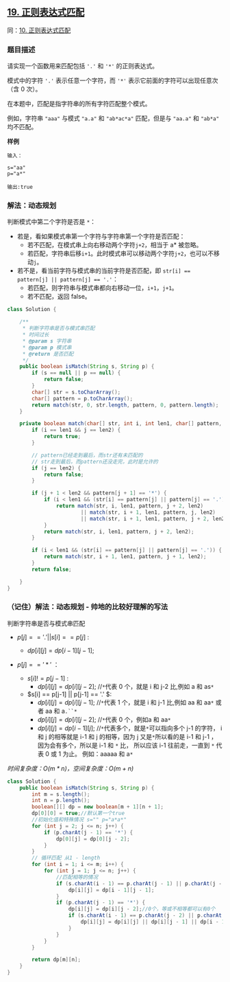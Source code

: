 ## [19. 正则表达式匹配](https://leetcode.cn/problems/zheng-ze-biao-da-shi-pi-pei-lcof/)
同：[10. 正则表达式匹配](https://leetcode.cn/problems/regular-expression-matching/description/)

### 题目描述

请实现一个函数用来匹配包括 `'.'` 和 `'*'` 的正则表达式。

模式中的字符 `'.'` 表示任意一个字符，而 `'*'` 表示它前面的字符可以出现任意次（含 0 次）。

在本题中，匹配是指字符串的所有字符匹配整个模式。

例如，字符串 `"aaa"` 与模式 `"a.a"` 和 `"ab*ac*a"` 匹配，但是与 `"aa.a"` 和 `"ab*a"` 均不匹配。

**样例**

```
输入：

s="aa"
p="a*"

输出:true
```


### 解法：动态规划

判断模式中第二个字符是否是 `*`：

- 若是，看如果模式串第一个字符与字符串第一个字符是否匹配：
    - 若不匹配，在模式串上向右移动两个字符`j+2`，相当于 a\* 被忽略。
    - 若匹配，字符串后移`i+1`。此时模式串可以移动两个字符`j+2`，也可以不移动`j`。
- 若不是，看当前字符与模式串的当前字符是否匹配，即 `str[i] == pattern[j] || pattern[j] == '.'`：
    - 若匹配，则字符串与模式串都向右移动一位，`i+1`，`j+1`。
    - 若不匹配，返回 false。

```java
class Solution {

    /**
     * 判断字符串是否与模式串匹配
     * 时间过长
     * @param s 字符串
     * @param p 模式串
     * @return 是否匹配
     */
    public boolean isMatch(String s, String p) {
        if (s == null || p == null) {
            return false;
        }
        char[] str = s.toCharArray();
        char[] pattern = p.toCharArray();
        return match(str, 0, str.length, pattern, 0, pattern.length);
    }

    private boolean match(char[] str, int i, int len1, char[] pattern, int j, int len2) {
        if (i == len1 && j == len2) {
            return true;
        }

        // pattern已经走到最后，而str还有未匹配的
        // str走到最后，而pattern还没走完，此时是允许的
        if (j == len2) {
            return false;
        }

        if (j + 1 < len2 && pattern[j + 1] == '*') {
            if (i < len1 && (str[i] == pattern[j] || pattern[j] == '.')) {
                return match(str, i, len1, pattern, j + 2, len2)
                        || match(str, i + 1, len1, pattern, j, len2)
                        || match(str, i + 1, len1, pattern, j + 2, len2);
            }
            return match(str, i, len1, pattern, j + 2, len2);
        }

        if (i < len1 && (str[i] == pattern[j] || pattern[j] == '.')) {
            return match(str, i + 1, len1, pattern, j + 1, len2);
        }
        return false;

    }
}
```

### （记住）解法：动态规划 - 帅地的比较好理解的写法

判断字符串是否与模式串匹配
- $p[j] == '.' || s[i] == p[j]$ : 
   - $dp[i][j]=dp[i-1][j-1]$;

- $p[j] == '*'$ ：
   - $s[i] != p[j-1]$ : 
      - $dp[i][j]=dp[i][j-2];$ //`*`代表 0 个，就是 i 和 j-2 比,例如 a 和 as`*`
   - $s[i] == p[j-1] || p[j-1] == '.' $:
      - $dp[i][j]=dp[i][j-1];$ //`*`代表 1 个，就是 i 和 j-1 比,例如 aa 和 aa`*` 或者 aa 和 a`.``*`
      - $dp[i][j]=dp[i][j-2];$ //`*`代表 0 个，例如a 和 aa`*`
      - $dp[i][j]=dp[i-1][j];$ //`*`代表多个，就是`*`可以指向多个 j-1 的字符，
                                          i 和 j 的相等就是 i-1 和 j 的相等，因为 j 又是`*`所以看的是 i-1 和 j-1 ，
                                          因为会有多个，所以是 i-1 和 `*` 比，
                                          所以应该 i-1 往前走，一直到 `*` 代表 0 或 1 为止。
                                          例如：aaaaa 和 a`*`

*时间复杂度：$O(m * n)$，空间复杂度：$O(m + n)$*
````java
class Solution {
    public boolean isMatch(String s, String p) {
        int m = s.length();
        int n = p.length();
        boolean[][] dp = new boolean[m + 1][n + 1];
        dp[0][0] = true;//默认第一个true
        //初始化值和特殊情况 s="" p="a*a*"
        for (int j = 2; j <= n; j++) {
            if (p.charAt(j - 1) == '*') {
                dp[0][j] = dp[0][j - 2];
            }
        }
        // 循环匹配 从1 - length
        for (int i = 1; i <= m; i++) {
            for (int j = 1; j <= n; j++) {
                //匹配相等的情况
                if (s.charAt(i - 1) == p.charAt(j - 1) || p.charAt(j - 1) == '.') {
                    dp[i][j] = dp[i - 1][j - 1];
                }
                if (p.charAt(j - 1) == '*') {
                    dp[i][j] = dp[i][j - 2];//0个，等或不相等都可以有0个
                    if (s.charAt(i - 1) == p.charAt(j - 2) || p.charAt(j - 2) == '.') {
                        dp[i][j] = dp[i][j] || dp[i][j - 1] || dp[i - 1][j];// 1个 多个
                    }
                }
            }
        }

        return dp[m][n];
    }
}
````